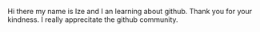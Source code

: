 Hi there my name is Ize and I an learning about github. Thank you for your kindness. I really apprecitate the github community.  
